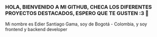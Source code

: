 ### HOLA, BIENVENIDO A MI GITHUB, CHECA LOS DIFERENTES PROYECTOS DESTACADOS, ESPERO QUE TE GUSTEN :3 👋

Mi nombre es Edier Santiago Gama, soy de Bogotá - Colombia, y soy frontend y backend developer

